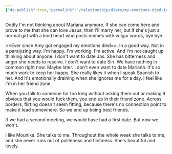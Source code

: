 ```yaml
---
{"dg-publish":true,"permalink":"/relationship/diary/my-emotions-died-in-a-good-way/","tags":["crush","diary","amy","mariana","mounika","siri","jasleen"],"created":"Jul 28, 2020, 8:02 PM","updated":""}
---
```



Oddly I'm not thinking about Mariana anymore. If she can come here and prove to me that she can love Jesus, than I'll marry her, but if she's just a normal girl with a kind heart who posts memes with vulgar words, bye bye. 

==Ever since Amy got engaged my emotions died==. In a good way. Not in a paralyzing way. I'm happy. I'm working. I'm active. And I'm not caught up thinking about anyone. I don't want to date Jas. She has bitterness and anger she needs to resolve. I don't want to date Siri. We have nothing in common right now. Maybe later. I don't even want to date Mariana. It's so much work to keep her happy. She really likes it when I speak Spanish to her. And it's emotionally draining when she ignores me for a day. I feel like I'm in her friend zone.

When you talk to someone for too long without asking them out or making it obvious that you would fuck them, you end up in their friend zone. Across borders, flirting doesn't seem fitting, because there's no connection point to make it lead somewhere. So we end up being best friends.

If we had a second meeting, we would have had a first date. But now we won't.

I like Mounika. She talks to me. Throughout the whole week she talks to me, and she never runs out of politeness and flintiness. She's beautiful and lovely.